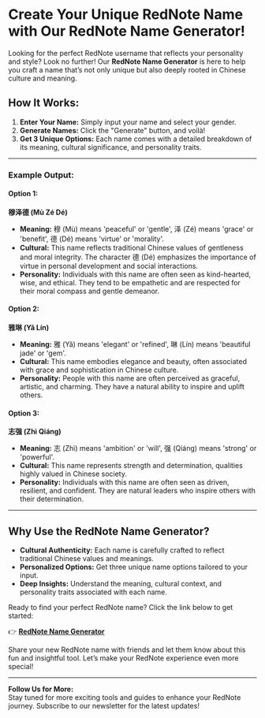 # Create Your Unique RedNote Name with Our RedNote Name Generator!  

Looking for the perfect RedNote username that reflects your personality and style? Look no further! Our **RedNote Name Generator** is here to help you craft a name that’s not only unique but also deeply rooted in Chinese culture and meaning.  

## How It Works:  
1. **Enter Your Name:** Simply input your name and select your gender.  
2. **Generate Names:** Click the "Generate" button, and voilà!  
3. **Get 3 Unique Options:** Each name comes with a detailed breakdown of its meaning, cultural significance, and personality traits.  

---

### Example Output:  

#### Option 1:  
**穆泽德 (Mù Zé Dé)**  
- **Meaning:** 穆 (Mù) means 'peaceful' or 'gentle', 泽 (Zé) means 'grace' or 'benefit', 德 (Dé) means 'virtue' or 'morality'.  
- **Cultural:** This name reflects traditional Chinese values of gentleness and moral integrity. The character 德 (Dé) emphasizes the importance of virtue in personal development and social interactions.  
- **Personality:** Individuals with this name are often seen as kind-hearted, wise, and ethical. They tend to be empathetic and are respected for their moral compass and gentle demeanor.  

#### Option 2:  
**雅琳 (Yǎ Lín)**  
- **Meaning:** 雅 (Yǎ) means 'elegant' or 'refined', 琳 (Lín) means 'beautiful jade' or 'gem'.  
- **Cultural:** This name embodies elegance and beauty, often associated with grace and sophistication in Chinese culture.  
- **Personality:** People with this name are often perceived as graceful, artistic, and charming. They have a natural ability to inspire and uplift others.  

#### Option 3:  
**志强 (Zhì Qiáng)**  
- **Meaning:** 志 (Zhì) means 'ambition' or 'will', 强 (Qiáng) means 'strong' or 'powerful'.  
- **Cultural:** This name represents strength and determination, qualities highly valued in Chinese society.  
- **Personality:** Individuals with this name are often seen as driven, resilient, and confident. They are natural leaders who inspire others with their determination.  

---

## Why Use the RedNote Name Generator?  
- **Cultural Authenticity:** Each name is carefully crafted to reflect traditional Chinese values and meanings.  
- **Personalized Options:** Get three unique name options tailored to your input.  
- **Deep Insights:** Understand the meaning, cultural context, and personality traits associated with each name.  

Ready to find your perfect RedNote name? Click the link below to get started:  

👉 **[RedNote Name Generator](https://tiktokrefugees.website/rednote-name-generator-meaningful-names/)**  

Share your new RedNote name with friends and let them know about this fun and insightful tool. Let’s make your RedNote experience even more special!  

---

**Follow Us for More:**  
Stay tuned for more exciting tools and guides to enhance your RedNote journey. Subscribe to our newsletter for the latest updates!  

